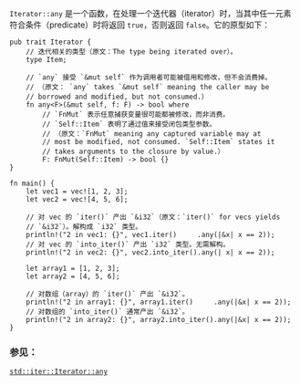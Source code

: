 `Iterator::any` 是一个函数，在处理一个迭代器（iterator）时，当其中任一元素符合条件（predicate）时将返回 `true`，否则返回 `false`。它的原型如下：

```rust,ignore
pub trait Iterator {
	// 迭代相关的类型（原文：The type being iterated over）。
    type Item;

	// `any` 接受 `&mut self` 作为调用者可能被借用和修改，但不会消费掉。
	// （原文： `any` takes `&mut self` meaning the caller may be
	// borrowed and modified, but not consumed.）
    fn any<F>(&mut self, f: F) -> bool where
		// `FnMut` 表示任意捕获变量很可能都被修改，而非消费。
		// `Self::Item` 表明了通过值来接受闭包类型参数。
        // （原文：`FnMut` meaning any captured variable may at 
		// most be modified, not consumed. `Self::Item` states it
		// takes arguments to the closure by value.）
        F: FnMut(Self::Item) -> bool {}
}
```

```rust,editable
fn main() {
    let vec1 = vec![1, 2, 3];
    let vec2 = vec![4, 5, 6];

    // 对 vec 的 `iter()` 产出 `&i32`（原文：`iter()` for vecs yields
    // `&i32`）。解构成 `i32` 类型。
    println!("2 in vec1: {}", vec1.iter()     .any(|&x| x == 2));
    // 对 vec 的 `into_iter()` 产出 `i32` 类型。无需解构。
    println!("2 in vec2: {}", vec2.into_iter().any(| x| x == 2));

    let array1 = [1, 2, 3];
    let array2 = [4, 5, 6];

    // 对数组（array）的 `iter()` 产出 `&i32`。
    println!("2 in array1: {}", array1.iter()     .any(|&x| x == 2));
    // 对数组的 `into_iter()` 通常产出 `&i32`。
    println!("2 in array2: {}", array2.into_iter().any(|&x| x == 2));
}
```

### 参见：

[`std::iter::Iterator::any`][any]

[any]: http://doc.rust-lang.org/std/iter/trait.Iterator.html#method.any
